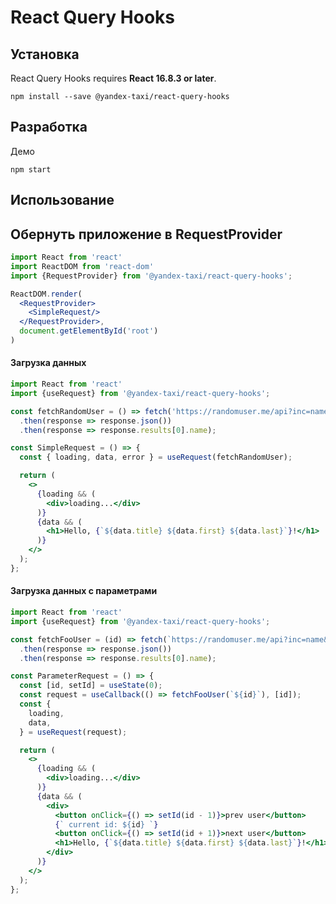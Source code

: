 # React Query Hooks

## Установка

React Query Hooks requires **React 16.8.3 or later**.

```
npm install --save @yandex-taxi/react-query-hooks
```

## Разработка

Демо
```
npm start
```

## Использование

## Обернуть приложение в RequestProvider

```jsx harmony
import React from 'react'
import ReactDOM from 'react-dom'
import {RequestProvider} from '@yandex-taxi/react-query-hooks';

ReactDOM.render(
  <RequestProvider>
    <SimpleRequest/>
  </RequestProvider>,
  document.getElementById('root')
)
```

#### Загрузка данных

```jsx harmony
import React from 'react'
import {useRequest} from '@yandex-taxi/react-query-hooks';

const fetchRandomUser = () => fetch('https://randomuser.me/api?inc=name')
  .then(response => response.json())
  .then(response => response.results[0].name);

const SimpleRequest = () => {
  const { loading, data, error } = useRequest(fetchRandomUser);

  return (
    <>
      {loading && (
        <div>loading...</div>
      )}
      {data && (
        <h1>Hello, {`${data.title} ${data.first} ${data.last}`}!</h1>
      )}
    </>
  );
};
```

#### Загрузка данных с параметрами

```jsx harmony
import React from 'react'
import {useRequest} from '@yandex-taxi/react-query-hooks';

const fetchFooUser = (id) => fetch(`https://randomuser.me/api?inc=name&seed=foo${id}`)
  .then(response => response.json())
  .then(response => response.results[0].name);

const ParameterRequest = () => {
  const [id, setId] = useState(0);
  const request = useCallback(() => fetchFooUser(`${id}`), [id]);
  const {
    loading,
    data,
  } = useRequest(request);

  return (
    <>
      {loading && (
        <div>loading...</div>
      )}
      {data && (
        <div>
          <button onClick={() => setId(id - 1)}>prev user</button>
          {` current id: ${id} `}
          <button onClick={() => setId(id + 1)}>next user</button>
          <h1>Hello, {`${data.title} ${data.first} ${data.last}`}!</h1>
        </div>
      )}
    </>
  );
};
```
